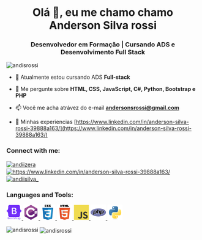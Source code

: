 <h1 align="center">Olá 👋, eu me chamo chamo Anderson Silva rossi</h1>
<h3 align="center">Desenvolvedor em Formação | Cursando ADS e Desenvolvimento Full Stack</h3>

<p align="left"> <img src="https://komarev.com/ghpvc/?username=andisrossi&label=Profile%20views&color=0e75b6&style=flat" alt="andisrossi" /> </p>

- 🌱 Atualmente estou cursando ADS **Full-stack**

- 💬 Me pergunte sobre **HTML, CSS, JavaScript, C#, Python, Bootstrap e PHP**

- 📫 Você me acha atrávez do e-mail **andersonsrossi@gmail.com**

- 📄 Minhas experiencias [https://www.linkedin.com/in/anderson-silva-rossi-39888a163/](https://www.linkedin.com/in/anderson-silva-rossi-39888a163/)

<h3 align="left">Connect with me:</h3>
<p align="left">
<a href="https://twitter.com/andiizera" target="blank"><img align="center" src="https://raw.githubusercontent.com/rahuldkjain/github-profile-readme-generator/master/src/images/icons/Social/twitter.svg" alt="andiizera" height="30" width="40" /></a>
<a href="https://linkedin.com/in/https://www.linkedin.com/in/anderson-silva-rossi-39888a163/" target="blank"><img align="center" src="https://raw.githubusercontent.com/rahuldkjain/github-profile-readme-generator/master/src/images/icons/Social/linked-in-alt.svg" alt="https://www.linkedin.com/in/anderson-silva-rossi-39888a163/" height="30" width="40" /></a>
<a href="https://instagram.com/andiisilva_" target="blank"><img align="center" src="https://raw.githubusercontent.com/rahuldkjain/github-profile-readme-generator/master/src/images/icons/Social/instagram.svg" alt="andiisilva_" height="30" width="40" /></a>
</p>

<h3 align="left">Languages and Tools:</h3>
<p align="left"> <a href="https://getbootstrap.com" target="_blank" rel="noreferrer"> <img src="https://raw.githubusercontent.com/devicons/devicon/master/icons/bootstrap/bootstrap-plain-wordmark.svg" alt="bootstrap" width="40" height="40"/> </a> <a href="https://www.w3schools.com/cs/" target="_blank" rel="noreferrer"> <img src="https://raw.githubusercontent.com/devicons/devicon/master/icons/csharp/csharp-original.svg" alt="csharp" width="40" height="40"/> </a> <a href="https://www.w3schools.com/css/" target="_blank" rel="noreferrer"> <img src="https://raw.githubusercontent.com/devicons/devicon/master/icons/css3/css3-original-wordmark.svg" alt="css3" width="40" height="40"/> </a> <a href="https://www.w3.org/html/" target="_blank" rel="noreferrer"> <img src="https://raw.githubusercontent.com/devicons/devicon/master/icons/html5/html5-original-wordmark.svg" alt="html5" width="40" height="40"/> </a> <a href="https://developer.mozilla.org/en-US/docs/Web/JavaScript" target="_blank" rel="noreferrer"> <img src="https://raw.githubusercontent.com/devicons/devicon/master/icons/javascript/javascript-original.svg" alt="javascript" width="40" height="40"/> </a> <a href="https://www.php.net" target="_blank" rel="noreferrer"> <img src="https://raw.githubusercontent.com/devicons/devicon/master/icons/php/php-original.svg" alt="php" width="40" height="40"/> </a> <a href="https://www.python.org" target="_blank" rel="noreferrer"> <img src="https://raw.githubusercontent.com/devicons/devicon/master/icons/python/python-original.svg" alt="python" width="40" height="40"/> </a> </p>

<p><img align="left" src="https://github-readme-stats.vercel.app/api/top-langs?username=andisrossi&show_icons=true&locale=en&layout=compact" alt="andisrossi" /></p>

<p>&nbsp;<img align="center" src="https://github-readme-stats.vercel.app/api?username=andisrossi&show_icons=true&locale=en" alt="andisrossi" /></p>
